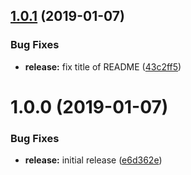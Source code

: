## [1.0.1](https://github.com/phil-mitchell/exegesis-plugin-google-oauth2/compare/v1.0.0...v1.0.1) (2019-01-07)


### Bug Fixes

* **release:** fix title of README ([43c2ff5](https://github.com/phil-mitchell/exegesis-plugin-google-oauth2/commit/43c2ff5))

# 1.0.0 (2019-01-07)


### Bug Fixes

* **release:** initial release ([e6d362e](https://github.com/phil-mitchell/exegesis-plugin-google-oauth2/commit/e6d362e))
